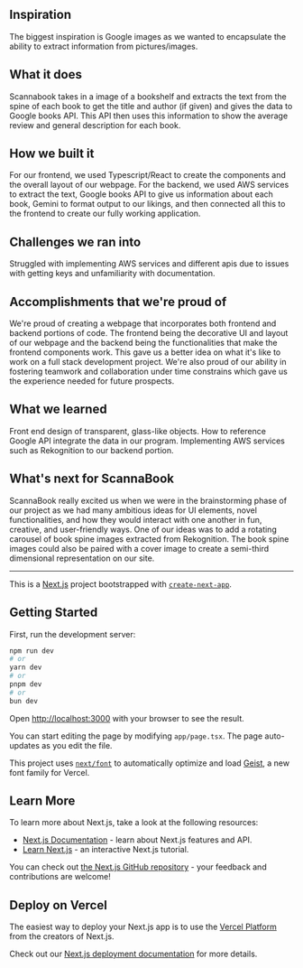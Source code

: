 
## Inspiration
The biggest inspiration is Google images as we wanted to encapsulate the ability to extract information from pictures/images.
## What it does
Scannabook takes in a image of a bookshelf and extracts the text from the spine of each book to get the title and author (if given) and gives the data to Google books API. This API then uses this information to show the average review and general description for each book.
## How we built it
For our frontend, we used Typescript/React to create the components and the overall layout of our webpage. For the backend, we used AWS services to extract the text, Google books API to give us information about each book, Gemini to format output to our likings, and then connected all this to the frontend to create our fully working application.
## Challenges we ran into
Struggled with implementing AWS services and different apis due to issues with getting keys and unfamiliarity with documentation.
## Accomplishments that we're proud of
We're proud of creating a webpage that incorporates both frontend and backend portions of code. The frontend being the decorative UI and layout of our webpage and the backend being the functionalities that make the frontend components work. This gave us a better idea on what it's like to work on a full stack development project. We're also proud of our ability in fostering teamwork and collaboration under time constrains which gave us the experience needed for future prospects.

## What we learned
Front end design of transparent, glass-like objects. How to reference Google API integrate the data in our program. 
Implementing AWS services such as Rekognition to our backend portion.

## What's next for ScannaBook
ScannaBook really excited us when we were in the brainstorming phase of our project as we had many ambitious ideas for UI elements, novel functionalities, and how they would interact with one another in fun, creative, and user-friendly ways. One of our ideas was to add a rotating carousel of book spine images extracted from Rekognition. The book spine images could also be paired with a cover image to create a semi-third dimensional representation on our site.


---

This is a [Next.js](https://nextjs.org) project bootstrapped with [`create-next-app`](https://nextjs.org/docs/app/api-reference/cli/create-next-app).

## Getting Started

First, run the development server:

```bash
npm run dev
# or
yarn dev
# or
pnpm dev
# or
bun dev
```

Open [http://localhost:3000](http://localhost:3000) with your browser to see the result.

You can start editing the page by modifying `app/page.tsx`. The page auto-updates as you edit the file.

This project uses [`next/font`](https://nextjs.org/docs/app/building-your-application/optimizing/fonts) to automatically optimize and load [Geist](https://vercel.com/font), a new font family for Vercel.

## Learn More

To learn more about Next.js, take a look at the following resources:

- [Next.js Documentation](https://nextjs.org/docs) - learn about Next.js features and API.
- [Learn Next.js](https://nextjs.org/learn) - an interactive Next.js tutorial.

You can check out [the Next.js GitHub repository](https://github.com/vercel/next.js) - your feedback and contributions are welcome!

## Deploy on Vercel

The easiest way to deploy your Next.js app is to use the [Vercel Platform](https://vercel.com/new?utm_medium=default-template&filter=next.js&utm_source=create-next-app&utm_campaign=create-next-app-readme) from the creators of Next.js.

Check out our [Next.js deployment documentation](https://nextjs.org/docs/app/building-your-application/deploying) for more details.
